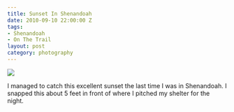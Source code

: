 ```yaml
---
title: Sunset In Shenandoah
date: 2010-09-10 22:00:00 Z
tags:
- Shenandoah
- On The Trail
layout: post
category: photography
---
```

<img src='/images/sunset.jpg' >

<!--more-->

I managed to catch this excellent sunset the last time I was in Shenandoah. I snapped this about 5 feet in front of where I pitched my shelter for the night.